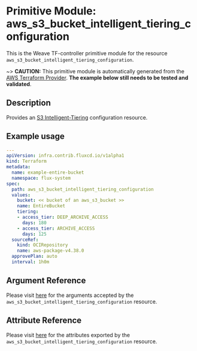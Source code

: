 
# Primitive Module: aws_s3_bucket_intelligent_tiering_configuration

This is the Weave TF-controller primitive module for the resource `aws_s3_bucket_intelligent_tiering_configuration`.

~> **CAUTION:** This primitive module is automatically generated from the [AWS Terraform Provider](https://registry.terraform.io/providers/hashicorp/aws/latest/docs/resources/s3_bucket_intelligent_tiering_configuration). **The example below still needs to be tested and validated**.

## Description

Provides an [S3 Intelligent-Tiering](https://docs.aws.amazon.com/AmazonS3/latest/userguide/intelligent-tiering.html) configuration resource.

## Example usage

```yaml
---
apiVersion: infra.contrib.fluxcd.io/v1alpha1
kind: Terraform
metadata:
  name: example-entire-bucket
  namespace: flux-system
spec:
  path: aws_s3_bucket_intelligent_tiering_configuration
  values:
    bucket: << bucket of an aws_s3_bucket >>
    name: EntireBucket
    tiering:
    - access_tier: DEEP_ARCHIVE_ACCESS
      days: 180
    - access_tier: ARCHIVE_ACCESS
      days: 125
  sourceRef:
    kind: OCIRepository
    name: aws-package-v4.38.0
  approvePlan: auto
  interval: 1h0m
```

## Argument Reference

Please visit [here](https://registry.terraform.io/providers/hashicorp/aws/latest/docs/resources/s3_bucket_intelligent_tiering_configuration#argument-reference) for the arguments accepted by the `aws_s3_bucket_intelligent_tiering_configuration` resource.

## Attribute Reference

Please visit [here](https://registry.terraform.io/providers/hashicorp/aws/latest/docs/resources/s3_bucket_intelligent_tiering_configuration#attributes-reference) for the attributes exported by the `aws_s3_bucket_intelligent_tiering_configuration` resource.
